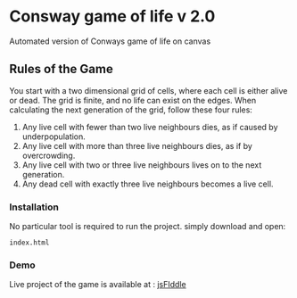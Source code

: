 # Consway game of life v 2.0

Automated version of Conways game of life on canvas

## Rules of the Game

You start with a two dimensional grid of cells, where each cell is either alive or dead. The grid is finite, and no life can exist on the edges. When calculating the next generation of the grid, follow these four rules:

1. Any live cell with fewer than two live neighbours dies, as if caused by underpopulation.
2. Any live cell with more than three live neighbours dies, as if by overcrowding.
3. Any live cell with two or three live neighbours lives on to the next generation.
4. Any dead cell with exactly three live neighbours becomes a live cell.

### Installation

No particular tool is required to run the project. simply download and open: 

```
index.html
```
### Demo

Live project of the game is available at : [jsFIddle](https://jsfiddle.net/DanielCaseri/oenf5cxh)

